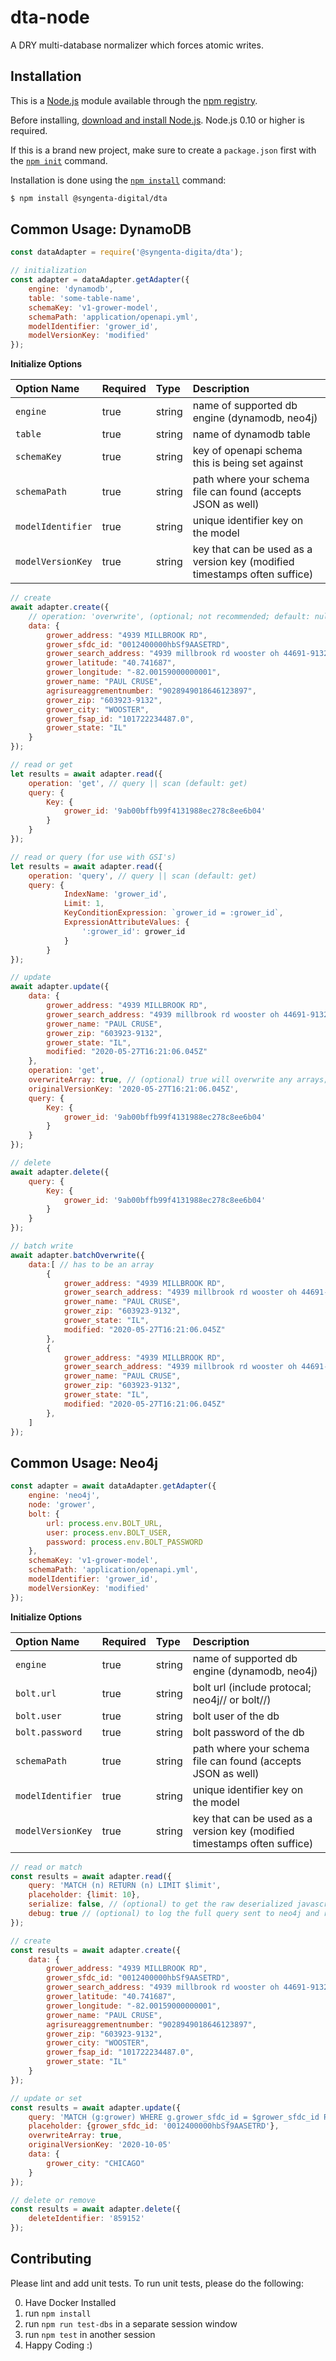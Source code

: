# dta-node
A DRY multi-database normalizer which forces atomic writes.

## Installation

This is a [Node.js](https://nodejs.org/en/) module available through the
[npm registry](https://www.npmjs.com/).

Before installing, [download and install Node.js](https://nodejs.org/en/download/).
Node.js 0.10 or higher is required.

If this is a brand new project, make sure to create a `package.json` first with
the [`npm init`](https://docs.npmjs.com/creating-a-package-json-file) command.

Installation is done using the
[`npm install`](https://docs.npmjs.com/getting-started/installing-npm-packages-locally) command:

```bash
$ npm install @syngenta-digital/dta
```

## Common Usage: DynamoDB

```javascript
const dataAdapter = require('@syngenta-digita/dta');

// initialization
const adapter = dataAdapter.getAdapter({
    engine: 'dynamodb',
    table: 'some-table-name',
    schemaKey: 'v1-grower-model',
    schemaPath: 'application/openapi.yml',
    modelIdentifier: 'grower_id',
    modelVersionKey: 'modified'
});
```

**Initialize Options**

Option Name       | Required | Type   | Description
:-----------      | :------- | :----- | :----------
`engine`          | true     | string | name of supported db engine (dynamodb, neo4j)
`table`           | true     | string | name of dynamodb table
`schemaKey`       | true     | string | key of openapi schema this is being set against
`schemaPath`      | true     | string | path where your schema file can found (accepts JSON as well)
`modelIdentifier` | true     | string | unique identifier key on the model
`modelVersionKey` | true     | string | key that can be used as a version key (modified timestamps often suffice)


```javascript
// create
await adapter.create({
    // operation: 'overwrite', (optional; not recommended; default: null)
    data: {
        grower_address: "4939 MILLBROOK RD",
        grower_sfdc_id: "0012400000hbSf9AASETRD",
        grower_search_address: "4939 millbrook rd wooster oh 44691-9132",
        grower_latitude: "40.741687",
        grower_longitude: "-82.00159000000001",
        grower_name: "PAUL CRUSE",
        agrisureaggrementnumber: "9028949018646123897",
        grower_zip: "603923-9132",
        grower_city: "WOOSTER",
        grower_fsap_id: "101722234487.0",
        grower_state: "IL"
    }
});

// read or get
let results = await adapter.read({
    operation: 'get', // query || scan (default: get)
    query: {
        Key: {
            grower_id: '9ab00bffb99f4131988ec278c8ee6b04'
        }
    }
});

// read or query (for use with GSI's)
let results = await adapter.read({
    operation: 'query', // query || scan (default: get)
    query: {
            IndexName: 'grower_id',
            Limit: 1,
            KeyConditionExpression: `grower_id = :grower_id`,
            ExpressionAttributeValues: {
                ':grower_id': grower_id
            }
        }
});

// update
await adapter.update({
    data: {
        grower_address: "4939 MILLBROOK RD",
        grower_search_address: "4939 millbrook rd wooster oh 44691-9132",
        grower_name: "PAUL CRUSE",
        grower_zip: "603923-9132",
        grower_state: "IL",
        modified: "2020-05-27T16:21:06.045Z"
    },
    operation: 'get',
    overwriteArray: true, // (optional) true will overwrite any arrays; false will concat; default is false
    originalVersionKey: '2020-05-27T16:21:06.045Z',
    query: {
        Key: {
            grower_id: '9ab00bffb99f4131988ec278c8ee6b04'
        }
    }
});

// delete
await adapter.delete({
    query: {
        Key: {
            grower_id: '9ab00bffb99f4131988ec278c8ee6b04'
        }
    }
});

// batch write
await adapter.batchOverwrite({
    data:[ // has to be an array
        {
            grower_address: "4939 MILLBROOK RD",
            grower_search_address: "4939 millbrook rd wooster oh 44691-9132",
            grower_name: "PAUL CRUSE",
            grower_zip: "603923-9132",
            grower_state: "IL",
            modified: "2020-05-27T16:21:06.045Z"
        },
        {
            grower_address: "4939 MILLBROOK RD",
            grower_search_address: "4939 millbrook rd wooster oh 44691-9132",
            grower_name: "PAUL CRUSE",
            grower_zip: "603923-9132",
            grower_state: "IL",
            modified: "2020-05-27T16:21:06.045Z"
        },
    ]
});
```

## Common Usage: Neo4j

```javascript
const adapter = await dataAdapter.getAdapter({
    engine: 'neo4j',
    node: 'grower',
    bolt: {
        url: process.env.BOLT_URL,
        user: process.env.BOLT_USER,
        password: process.env.BOLT_PASSWORD
    },
    schemaKey: 'v1-grower-model',
    schemaPath: 'application/openapi.yml',
    modelIdentifier: 'grower_id',
    modelVersionKey: 'modified'
});
```

**Initialize Options**

Option Name       | Required | Type   | Description
:-----------      | :------- | :----- | :----------
`engine`          | true     | string | name of supported db engine (dynamodb, neo4j)
`bolt.url`        | true     | string | bolt url (include protocal; neo4j// or bolt//)
`bolt.user`       | true     | string | bolt user of the db
`bolt.password`   | true     | string | bolt password of the db
`schemaPath`      | true     | string | path where your schema file can found (accepts JSON as well)
`modelIdentifier` | true     | string | unique identifier key on the model
`modelVersionKey` | true     | string | key that can be used as a version key (modified timestamps often suffice)


```javascript
// read or match
const results = await adapter.read({
    query: 'MATCH (n) RETURN (n) LIMIT $limit',
    placeholder: {limit: 10},
    serialize: false, // (optional) to get the raw deserialized javascript objects; default: true
    debug: true // (optional) to log the full query sent to neo4j and raw results from neo4j; default: false
});

// create
const results = await adapter.create({
    data: {
        grower_address: "4939 MILLBROOK RD",
        grower_sfdc_id: "0012400000hbSf9AASETRD",
        grower_search_address: "4939 millbrook rd wooster oh 44691-9132",
        grower_latitude: "40.741687",
        grower_longitude: "-82.00159000000001",
        grower_name: "PAUL CRUSE",
        agrisureaggrementnumber: "9028949018646123897",
        grower_zip: "603923-9132",
        grower_city: "WOOSTER",
        grower_fsap_id: "101722234487.0",
        grower_state: "IL"
    }
});

// update or set
const results = await adapter.update({
    query: 'MATCH (g:grower) WHERE g.grower_sfdc_id = $grower_sfdc_id RETURN g LIMIT 1',
    placeholder: {grower_sfdc_id: '0012400000hbSf9AASETRD'},
    overwriteArray: true,   
    originalVersionKey: '2020-10-05'
    data: {
        grower_city: "CHICAGO"
    }
});

// delete or remove
const results = await adapter.delete({
    deleteIdentifier: '859152'
});
```

## Contributing

Please lint and add unit tests.
To run unit tests, please do the following:

0. Have Docker Installed
1. run `npm install`
2. run `npm run test-dbs` in a separate session window
3. run `npm test` in another session
4. Happy Coding :)
